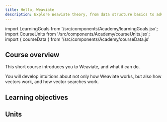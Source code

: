 ```yaml
---
title: Hello, Weaviate
description: Explore Weaviate theory, from data structure basics to advanced concepts.
---
```


import LearningGoals from '/src/components/Academy/learningGoals.jsx';
import CourseUnits from '/src/components/Academy/courseUnits.jsx';
import { courseData } from '/src/components/Academy/courseData.js'

## <i class="fa-solid fa-chalkboard-user"></i> Course overview

This short course introduces you to Weaviate, and what it can do.

You will develop intuitions about not only how Weaviate works, but also how vectors work, and how vector searches work.

## <i class="fa-solid fa-chalkboard-user"></i> Learning objectives

<!-- <LearningGoals courseName="zero_to_mvp"/> -->

## <i class="fa-solid fa-book-open-reader"></i> Units

<!-- <CourseUnits courseData={courseData} courseName="zero_to_mvp" /> -->
